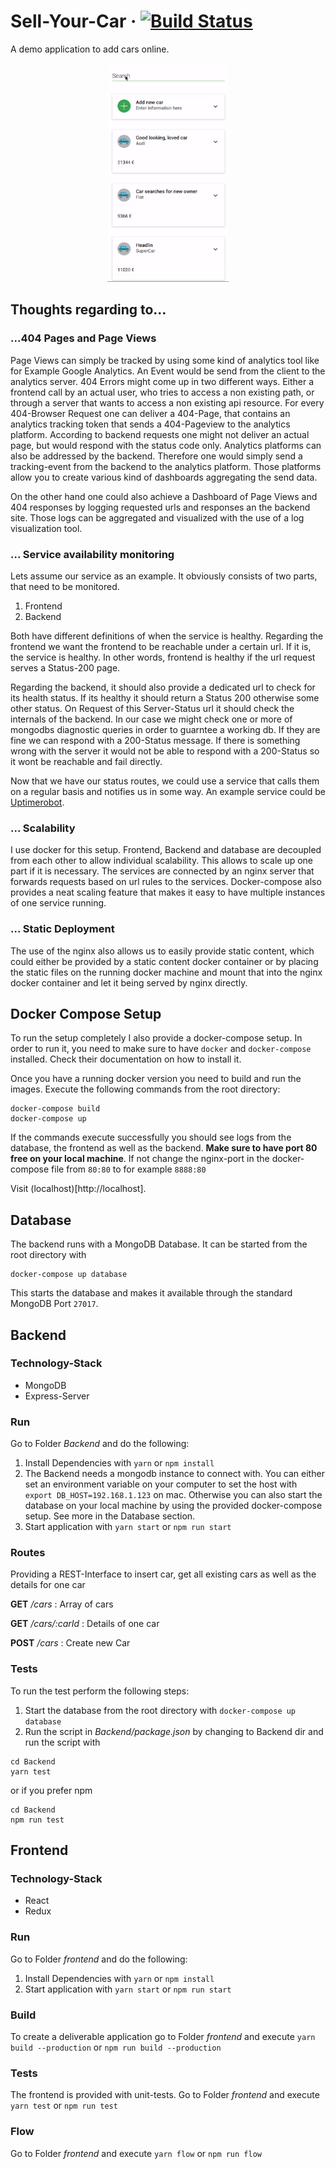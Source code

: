 # Sell-Your-Car &middot; [![Build Status](https://travis-ci.org/PetrykowskiM/sell-your-car.svg?branch=master)](https://travis-ci.org/PetrykowskiM/sell-your-car)

A demo application to add cars online.

<p align="center">
  <img height="350" src="./static/mobile-demo.gif">
</p>

## Thoughts regarding to...

### ...404 Pages and Page Views

Page Views can simply be tracked by using some kind of analytics tool like for
Example Google Analytics. An Event would be send from the client to the
analytics server. 404 Errors might come up in two different ways. Either a
frontend call by an actual user, who tries to access a non existing path, or
through a server that wants to access a non existing api resource. For every
404-Browser Request one can deliver a 404-Page, that contains an analytics
tracking token that sends a 404-Pageview to the analytics platform. According to
backend requests one might not deliver an actual page, but would respond with
the status code only. Analytics platforms can also be addressed by the backend.
Therefore one would simply send a tracking-event from the backend to the
analytics platform. Those platforms allow you to create various kind of
dashboards aggregating the send data.

On the other hand one could also achieve a Dashboard of Page Views and 404
responses by logging requested urls and responses an the backend site. Those
logs can be aggregated and visualized with the use of a log visualization tool.

### ... Service availability monitoring

Lets assume our service as an example. It obviously consists of two parts, that
need to be monitored.

1.  Frontend
2.  Backend

Both have different definitions of when the service is healthy. Regarding the
frontend we want the frontend to be reachable under a certain url. If it is, the
service is healthy. In other words, frontend is healthy if the url request
serves a Status-200 page.

Regarding the backend, it should also provide a dedicated url to check for its
health status. If its healthy it should return a Status 200 otherwise some other
status. On Request of this Server-Status url it should check the internals of
the backend. In our case we might check one or more of mongodbs diagnostic
queries in order to guarntee a working db. If they are fine we can respond with
a 200-Status message. If there is something wrong with the server it would not
be able to respond with a 200-Status so it wont be reachable and fail directly.

Now that we have our status routes, we could use a service that calls them on a
regular basis and notifies us in some way. An example service could be
[Uptimerobot](uptimerobot.com).

### ... Scalability

I use docker for this setup. Frontend, Backend and database are decoupled from
each other to allow individual scalability. This allows to scale up one part if
it is necessary. The services are connected by an nginx server that forwards
requests based on url rules to the services. Docker-compose also provides a neat
scaling feature that makes it easy to have multiple instances of one service
running.

### ... Static Deployment

The use of the nginx also allows us to easily provide static content, which
could either be provided by a static content docker container or by placing the
static files on the running docker machine and mount that into the nginx docker
container and let it being served by nginx directly.

## Docker Compose Setup

To run the setup completely I also provide a docker-compose setup. In order to
run it, you need to make sure to have `docker` and `docker-compose` installed.
Check their documentation on how to install it.

Once you have a running docker version you need to build and run the images.
Execute the following commands from the root directory:

```
docker-compose build
docker-compose up
```

If the commands execute successfully you should see logs from the database, the
frontend as well as the backend. **Make sure to have port 80 free on your local
machine**. If not change the nginx-port in the docker-compose file from `80:80`
to for example `8888:80`

Visit (localhost)[http://localhost].

## Database

The backend runs with a MongoDB Database. It can be started from the root
directory with

```
docker-compose up database
```

This starts the database and makes it available through the standard MongoDB
Port `27017`.

## Backend

### Technology-Stack

* MongoDB
* Express-Server

### Run

Go to Folder _Backend_ and do the following:

1.  Install Dependencies with `yarn` or `npm install`
2.  The Backend needs a mongodb instance to connect with. You can either set an
    environment variable on your computer to set the host with
    `export DB_HOST=192.168.1.123` on mac. Otherwise you can also start the
    database on your local machine by using the provided docker-compose setup.
    See more in the Database section.
3.  Start application with `yarn start` or `npm run start`

### Routes

Providing a REST-Interface to insert car, get all existing cars as well as the
details for one car

**GET** _/cars_ : Array of cars

**GET** _/cars/:carId_ : Details of one car

**POST** _/cars_ : Create new Car

### Tests

To run the test perform the following steps:

1.  Start the database from the root directory with `docker-compose up database`
2.  Run the script in _Backend/package.json_ by changing to Backend dir and run
    the script with

```
cd Backend
yarn test
```

or if you prefer npm

```
cd Backend
npm run test
```

## Frontend

### Technology-Stack

* React
* Redux

### Run

Go to Folder _frontend_ and do the following:

1.  Install Dependencies with `yarn` or `npm install`
2.  Start application with `yarn start` or `npm run start`

### Build

To create a deliverable application go to Folder _frontend_ and execute
`yarn build --production` or `npm run build --production`

### Tests

The frontend is provided with unit-tests. Go to Folder _frontend_ and execute
`yarn test` or `npm run test`

### Flow

Go to Folder _frontend_ and execute `yarn flow` or `npm run flow`
